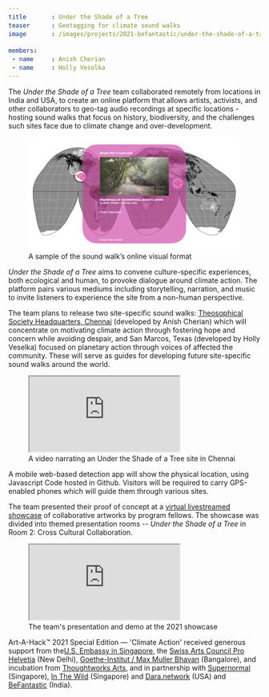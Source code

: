 ```yaml
---
title       : Under the Shade of a Tree
teaser      : Geotagging for climate sound walks
image       : /images/projects/2021-befantastic/under-the-shade-of-a-tree/under-the-shade-of-a-tree.jpg

members:
 - name     : Anish Cherian
 - name     : Holly Veselka
---
```

The *Under the Shade of a Tree* team collaborated remotely from locations in India and USA, to create an online platform that allows artists, activists, and other collaborators to geo-tag audio recordings at specific locations - hosting sound walks that focus on history, biodiversity, and the challenges such sites face due to climate change and over-development.  

<figure>
	<img src="/images/projects/2021-befantastic/under-the-shade-of-a-tree/soundwalks.jpg" alt="A sample of the sound walk’s online visual format" />
	<figcaption>A sample of the sound walk’s online visual format</figcaption>
</figure>

*Under the Shade of a Tree* aims to convene culture-specific experiences, both ecological and human, to provoke dialogue around climate action. The platform pairs various mediums including storytelling, narration, and music to invite listeners to experience the site from a non-human perspective.

The team plans to release two site-specific sound walks:  [Theosophical Society Headquarters, Chennai](https://www.ts-adyar.org/) (developed by Anish Cherian) which will concentrate on motivating climate action through fostering hope and concern while avoiding despair, and San Marcos, Texas (developed by Holly Veselka) focused on planetary action through voices of affected the community. These will serve as guides for developing future site-specific sound walks around the world. 

<figure class="video ratio-55 with-caption">
  <iframe src="https://www.youtube.com/embed/-9JeZhnCjnY" allowfullscreen></iframe>
  <figcaption>A video narrating an Under the Shade of a Tree site in Chennai</figcaption>
</figure>

A mobile web-based detection app will show the physical location, using Javascript Code hosted in Github. Visitors will be required to carry GPS-enabled phones which will guide them through various sites.

The team presented their proof of concept at a [virtual livestreamed showcase](https://befantastic.in/together/overview/) of collaborative artworks by program fellows. The showcase was divided into themed presentation rooms -- *Under the Shade of a Tree* in Room 2: Cross Cultural Collaboration.

<figure class="video ratio-55 with-caption">
  <iframe src="https://www.youtube.com/embed/53qfoX7MZkw?start=568" allowfullscreen></iframe>
  <figcaption>The team's presentation and demo at the 2021 showcase</figcaption>
</figure>

Art-A-Hack™ 2021 Special Edition — 'Climate Action' received generous support from the[U.S. Embassy in Singapore](https://sg.usembassy.gov/), the [Swiss Arts Council Pro Helvetia](https://prohelvetia.ch/en/) (New Delhi), [Goethe-Institut / Max Muller Bhavan](https://www.goethe.de/de/index.html) (Bangalore), and incubation from [Thoughtworks Arts](https://www.thoughtworksarts.io), and in partnership with [Supernormal](https://www.arts.com.my/check-it-out/supernormal-art-gallery) (Singapore), [In The Wild](https://www.weareinthewild.com/) (Singapore) and [Dara.network](https://www.dara.network/) (USA) and [BeFantastic](https://befantastic.in/) (India).